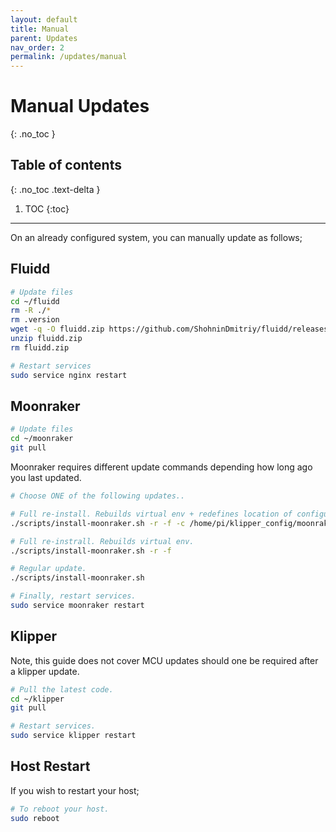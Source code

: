 ```yaml
---
layout: default
title: Manual
parent: Updates
nav_order: 2
permalink: /updates/manual
---
```


# Manual Updates
{: .no_toc }

## Table of contents
{: .no_toc .text-delta }

1. TOC
{:toc}

---

On an already configured system, you can manually update as follows;

## Fluidd

```bash
# Update files
cd ~/fluidd
rm -R ./*
rm .version
wget -q -O fluidd.zip https://github.com/ShohninDmitriy/fluidd/releases/latest/download/fluidd.zip
unzip fluidd.zip
rm fluidd.zip

# Restart services
sudo service nginx restart
```

## Moonraker

```bash
# Update files
cd ~/moonraker
git pull
```

Moonraker requires different update commands depending how long ago you last updated.

```bash
# Choose ONE of the following updates..

# Full re-install. Rebuilds virtual env + redefines location of configuration.
./scripts/install-moonraker.sh -r -f -c /home/pi/klipper_config/moonraker.conf

# Full re-instrall. Rebuilds virtual env.
./scripts/install-moonraker.sh -r -f

# Regular update.
./scripts/install-moonraker.sh

# Finally, restart services.
sudo service moonraker restart
```

## Klipper

Note, this guide does not cover MCU updates should one be required after a klipper update.

```bash
# Pull the latest code.
cd ~/klipper
git pull

# Restart services.
sudo service klipper restart
```

## Host Restart

If you wish to restart your host;

```bash
# To reboot your host.
sudo reboot
```
